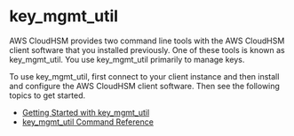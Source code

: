# key\_mgmt\_util<a name="key_mgmt_util"></a>

AWS CloudHSM provides two command line tools with the AWS CloudHSM client software that you installed previously\. One of these tools is known as key\_mgmt\_util\. You use key\_mgmt\_util primarily to manage keys\.

To use key\_mgmt\_util, first connect to your client instance and then install and configure the AWS CloudHSM client software\. Then see the following topics to get started\.


+ [Getting Started with key\_mgmt\_util](key_mgmt_util-getting-started.md)
+ [key\_mgmt\_util Command Reference](key_mgmt_util-reference.md)